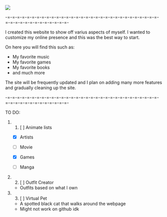 [![](https://arvenonline.me/media/misc/buttons/arvenButton.gif)](https://arvenonline.me/)

-=-=-=-=-=-=-=-=-=-=-=-=-=-=-=-=-=-=-=-=-=-=-=-=-=-=-=-=-=-=-=-=-=-=-=-=-=-=-=-=-=-=-=-=-

I created this website to show off varius aspects of myself. I wanted to customize my online presence and this was the best way to start.

On here you will find this such as:

- My favorite music
- My favorite games
- My favorite books
- and much more

The site will be frequently updated and I plan on adding many more features and gradually cleaning up the site.

-=-=-=-=-=-=-=-=-=-=-=-=-=-=-=-=-=-=-=-=-=-=-=-=-=-=-=-=-=-=-=-=-=-=-=-=-=-=-=-=-=-=-=-=-

TO DO:

1. 1. [ ] Animate lists
   - [x] Artists
   - [ ] Movie
   - [x] Games
   - [ ] Manga


2. 2. [ ] Outfit Creator
   - Outfits based on what I own


3. 3. [ ] Virtual Pet
   - A spotted black cat that walks around the webpage
   - Might not work on github idk